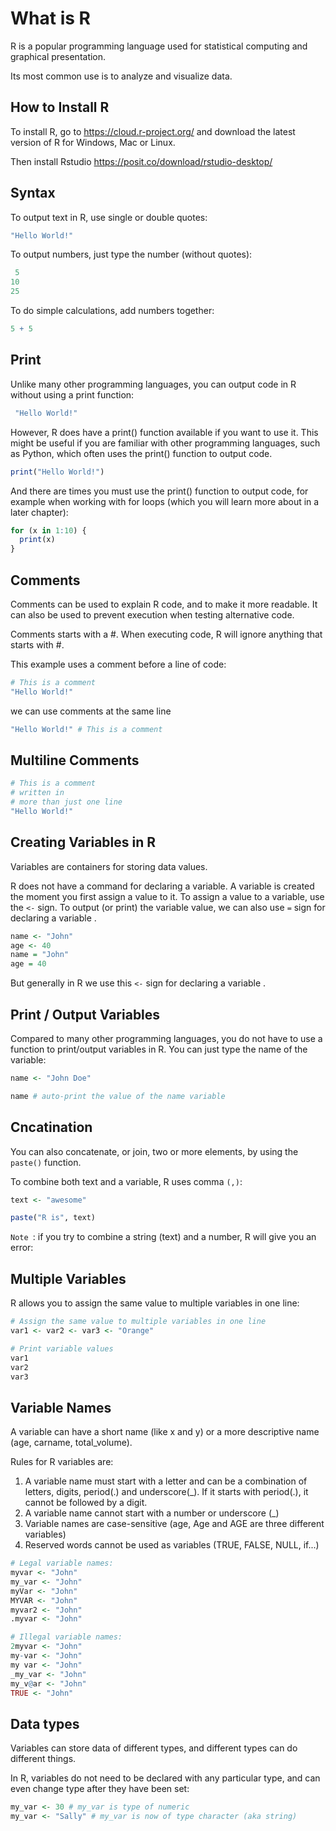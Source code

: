 # What is R
R is a popular programming language used for statistical computing and graphical presentation.

Its most common use is to analyze and visualize data.

## How to Install R 
To install R, go to https://cloud.r-project.org/ and download the latest version of R for Windows, Mac or Linux.

Then install Rstudio https://posit.co/download/rstudio-desktop/

## Syntax
To output text in R, use single or double quotes:
```R 
"Hello World!"
```
To output numbers, just type the number (without quotes):
``` R
 5
10
25
```
To do simple calculations, add numbers together:
```R
5 + 5
```
## Print
Unlike many other programming languages, you can output code in R without using a print function:
```R
 "Hello World!"
  ```

However, R does have a print() function available if you want to use it. This might be useful if you are familiar with other programming languages, such as Python, which often uses the print() function to output code.
```R
print("Hello World!")
```
And there are times you must use the print() function to output code, for example when working with for loops (which you will learn more about in a later chapter):
```R
for (x in 1:10) {
  print(x)
}
```
## Comments 
Comments can be used to explain R code, and to make it more readable. It can also be used to prevent execution when testing alternative code.

Comments starts with a #. When executing code, R will ignore anything that starts with #.

This example uses a comment before a line of code:
```R
# This is a comment
"Hello World!"
```
we can use comments at the same line
```R
"Hello World!" # This is a comment
```
## Multiline Comments
```R
# This is a comment
# written in
# more than just one line
"Hello World!"
```
## Creating Variables in R
Variables are containers for storing data values.

R does not have a command for declaring a variable. A variable is created the moment you first assign a value to it. To assign a value to a variable, use the `<-` sign. To output (or print) the variable value, we can also use `=` sign for declaring a variable .
``` R
name <- "John"
age <- 40
name = "John"
age = 40
```
But generally in R we use this `<-` sign for declaring a variable .
## Print / Output Variables
Compared to many other programming languages, you do not have to use a function to print/output variables in R. You can just type the name of the variable:
```R
name <- "John Doe"

name # auto-print the value of the name variable
```
## Cncatination 
You can also concatenate, or join, two or more elements, by using the `paste()` function.

To combine both text and a variable, R uses comma `(,)`:
```R
text <- "awesome"

paste("R is", text)
```
`Note `: if you try to combine a string (text) and a number, R will give you an error:
## Multiple Variables
R allows you to assign the same value to multiple variables in one line:

```R
# Assign the same value to multiple variables in one line
var1 <- var2 <- var3 <- "Orange"

# Print variable values
var1
var2
var3
 ```
## Variable Names
A variable can have a short name (like x and y) or a more descriptive name (age, carname, total_volume).

Rules for R variables are:
1. A variable name must start with a letter and can be a combination of letters, digits, period(.)
and underscore(_). If it starts with period(.), it cannot be followed by a digit.
2. A variable name cannot start with a number or underscore (_)
3. Variable names are case-sensitive (age, Age and AGE are three different variables)
4. Reserved words cannot be used as variables (TRUE, FALSE, NULL, if...)
```R
# Legal variable names:
myvar <- "John"
my_var <- "John"
myVar <- "John"
MYVAR <- "John"
myvar2 <- "John"
.myvar <- "John"

# Illegal variable names:
2myvar <- "John"
my-var <- "John"
my var <- "John"
_my_var <- "John"
my_v@ar <- "John"
TRUE <- "John"
```
## Data types
Variables can store data of different types, and different types can do different things.

In R, variables do not need to be declared with any particular type, and can even change type after they have been set:
```R
my_var <- 30 # my_var is type of numeric
my_var <- "Sally" # my_var is now of type character (aka string)
```
